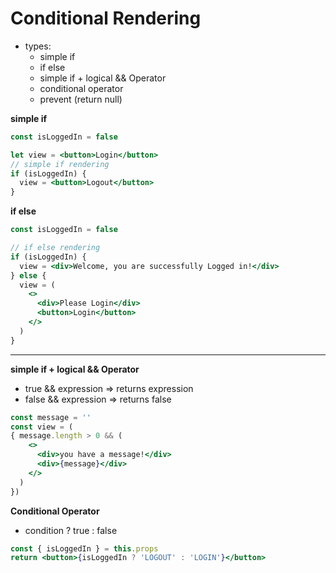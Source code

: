 # Conditional Rendering

- types:
  - simple if
  - if else
  - simple if + logical && Operator
  - conditional operator
  - prevent (return null)

**simple if**

```jsx
const isLoggedIn = false

let view = <button>Login</button>
// simple if rendering
if (isLoggedIn) {
  view = <button>Logout</button>
}
```

**if else**

```jsx
const isLoggedIn = false

// if else rendering
if (isLoggedIn) {
  view = <div>Welcome, you are successfully Logged in!</div>
} else {
  view = (
    <>
      <div>Please Login</div>
      <button>Login</button>
    </>
  )
}
```

---

**simple if + logical && Operator**

- true && expression => returns expression
- false && expression => returns false

```jsx
const message = ''
const view = (
{ message.length > 0 && (
    <>
      <div>you have a message!</div>
      <div>{message}</div>
    </>
  )
})
```

**Conditional Operator**

- condition ? true : false

```jsx
const { isLoggedIn } = this.props
return <button>{isLoggedIn ? 'LOGOUT' : 'LOGIN'}</button>
```
